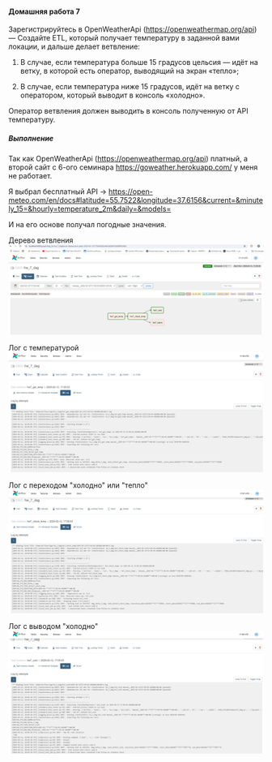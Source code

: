 #### Домашняя работа 7
Зарегистрируйтесь в ОрепWeatherApi (https://openweathermap.org/api) — Создайте ETL, который получает температуру в заданной вами локации, и дальше делает ветвление:

1) В случае, если температура больше 15 градусов цельсия — идёт на ветку, в которой есть оператор, выводящий на экран «тепло»; 

2) В случае, если температура ниже 15 градусов, идёт на ветку с оператором, который выводит в консоль «холодно».

Оператор ветвления должен выводить в консоль полученную от АРI температуру.


##### Выполнение
Так как ОрепWeatherApi (https://openweathermap.org/api) платный, а второй сайт с 6-ого семинара https://goweather.herokuapp.com/ у меня не работает.

Я выбрал бесплатный API -> https://open-meteo.com/en/docs#latitude=55.7522&longitude=37.6156&current=&minutely_15=&hourly=temperature_2m&daily=&models=

И на его основе получал погодные значения.

Дерево ветвления
![tree](Tree.jpg)

Лог с температурой
![temp](log1.jpg)

Лог с переходом "холодно" или "тепло"
![check](log2.jpg)

Лог с выводом "холодно"
![cold](log3.jpg)


